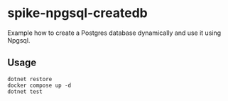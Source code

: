 # spike-npgsql-createdb

Example how to create a Postgres database dynamically and use it using Npgsql.

## Usage

```shell
dotnet restore
docker compose up -d
dotnet test
```